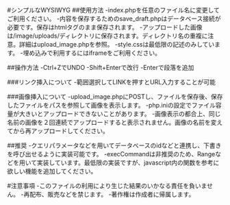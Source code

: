 #シンプルなWYSIWYG
##使用方法
-index.phpを任意のファイル名に変更してご利用ください。
-内容を保存するためのsave_draft.phpはデータベース接続が必要です。保存はhtmlタグのまま保存されます。
-アップロードした画像は/image/uploads/ディレクトリに保存されます。ディレクトリ名の重複に注意。詳細はupload_image.phpを参照。
-style.cssは最低限の記述のみしています。
-埋め込みで利用するにはiframeをご利用ください。

##操作方法
-Ctrl+ZでUNDO
-Shift+Enterで改行
-Enterで段落を追加

###リンク挿入について
-範囲選択してLINKを押すとURL入力することが可能

###画像挿入について
-upload_image.phpにPOSTし、ファイルを保存後、保存したファイルをパスを参照して画像を表示します。
-php.iniの設定でファイル容量が大きいとアップロードできないことがあります。
-画像表示の都合上、同じ名前の画像を２回連続でアップロードすると表示されません。画像の名前を変えてから再アップロードしてください。

##推奨
-クエリパラメータなどを用いてデータベースのidなどと連携し、下書きを呼び出せるように実装可能です。
-execCommandは非推奨のため、Rangeなどを用いて実装しています。最低限の実装ですが、javascript内の関数を参考に欲しい機能を追加してください。

#注意事項
-このファイルの利用により生じた結果のいかなる責任を負いません。
-再配布、販売などを禁じます。
-著作権は作成者に帰属します。
